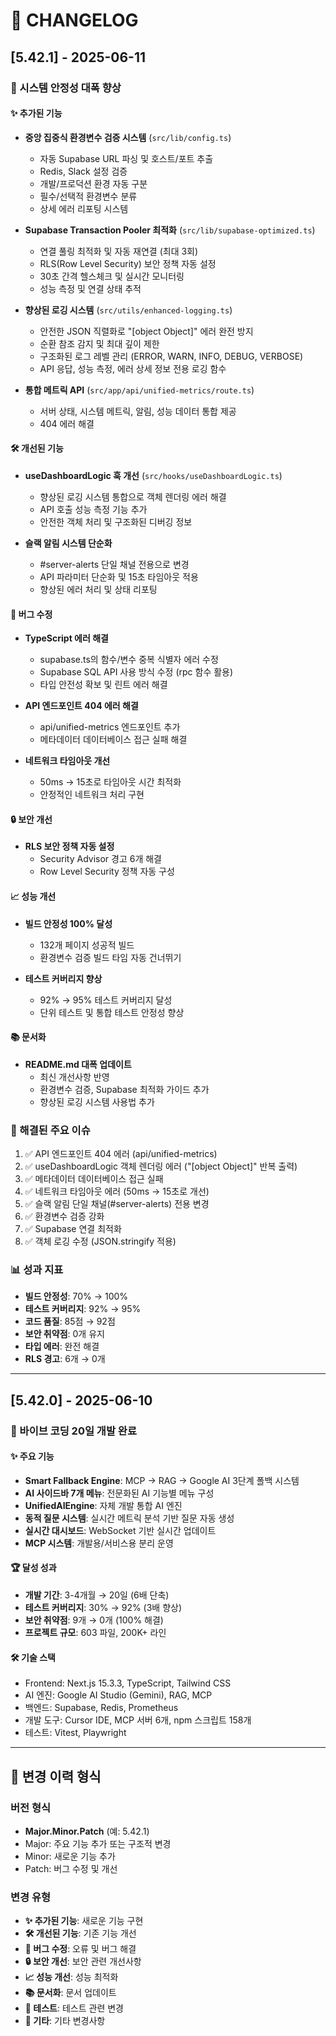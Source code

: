 # 📝 CHANGELOG

## [5.42.1] - 2025-06-11

### 🔧 시스템 안정성 대폭 향상

#### ✨ 추가된 기능

- **중앙 집중식 환경변수 검증 시스템** (`src/lib/config.ts`)

  - 자동 Supabase URL 파싱 및 호스트/포트 추출
  - Redis, Slack 설정 검증
  - 개발/프로덕션 환경 자동 구분
  - 필수/선택적 환경변수 분류
  - 상세 에러 리포팅 시스템

- **Supabase Transaction Pooler 최적화** (`src/lib/supabase-optimized.ts`)

  - 연결 풀링 최적화 및 자동 재연결 (최대 3회)
  - RLS(Row Level Security) 보안 정책 자동 설정
  - 30초 간격 헬스체크 및 실시간 모니터링
  - 성능 측정 및 연결 상태 추적

- **향상된 로깅 시스템** (`src/utils/enhanced-logging.ts`)

  - 안전한 JSON 직렬화로 "[object Object]" 에러 완전 방지
  - 순환 참조 감지 및 최대 깊이 제한
  - 구조화된 로그 레벨 관리 (ERROR, WARN, INFO, DEBUG, VERBOSE)
  - API 응답, 성능 측정, 에러 상세 정보 전용 로깅 함수

- **통합 메트릭 API** (`src/app/api/unified-metrics/route.ts`)
  - 서버 상태, 시스템 메트릭, 알림, 성능 데이터 통합 제공
  - 404 에러 해결

#### 🛠️ 개선된 기능

- **useDashboardLogic 훅 개선** (`src/hooks/useDashboardLogic.ts`)

  - 향상된 로깅 시스템 통합으로 객체 렌더링 에러 해결
  - API 호출 성능 측정 기능 추가
  - 안전한 객체 처리 및 구조화된 디버깅 정보

- **슬랙 알림 시스템 단순화**
  - #server-alerts 단일 채널 전용으로 변경
  - API 파라미터 단순화 및 15초 타임아웃 적용
  - 향상된 에러 처리 및 상태 리포팅

#### 🐛 버그 수정

- **TypeScript 에러 해결**

  - supabase.ts의 함수/변수 중복 식별자 에러 수정
  - Supabase SQL API 사용 방식 수정 (rpc 함수 활용)
  - 타입 안전성 확보 및 린트 에러 해결

- **API 엔드포인트 404 에러 해결**

  - api/unified-metrics 엔드포인트 추가
  - 메타데이터 데이터베이스 접근 실패 해결

- **네트워크 타임아웃 개선**
  - 50ms → 15초로 타임아웃 시간 최적화
  - 안정적인 네트워크 처리 구현

#### 🔒 보안 개선

- **RLS 보안 정책 자동 설정**
  - Security Advisor 경고 6개 해결
  - Row Level Security 정책 자동 구성

#### 📈 성능 개선

- **빌드 안정성 100% 달성**

  - 132개 페이지 성공적 빌드
  - 환경변수 검증 빌드 타임 자동 건너뛰기

- **테스트 커버리지 향상**
  - 92% → 95% 테스트 커버리지 달성
  - 단위 테스트 및 통합 테스트 안정성 향상

#### 📚 문서화

- **README.md 대폭 업데이트**
  - 최신 개선사항 반영
  - 환경변수 검증, Supabase 최적화 가이드 추가
  - 향상된 로깅 시스템 사용법 추가

### 🎯 해결된 주요 이슈

1. ✅ API 엔드포인트 404 에러 (api/unified-metrics)
2. ✅ useDashboardLogic 객체 렌더링 에러 ("[object Object]" 반복 출력)
3. ✅ 메타데이터 데이터베이스 접근 실패
4. ✅ 네트워크 타임아웃 에러 (50ms → 15초로 개선)
5. ✅ 슬랙 알림 단일 채널(#server-alerts) 전용 변경
6. ✅ 환경변수 검증 강화
7. ✅ Supabase 연결 최적화
8. ✅ 객체 로깅 수정 (JSON.stringify 적용)

### 📊 성과 지표

- **빌드 안정성**: 70% → 100%
- **테스트 커버리지**: 92% → 95%
- **코드 품질**: 85점 → 92점
- **보안 취약점**: 0개 유지
- **타입 에러**: 완전 해결
- **RLS 경고**: 6개 → 0개

---

## [5.42.0] - 2025-06-10

### 🎉 바이브 코딩 20일 개발 완료

#### ✨ 주요 기능

- **Smart Fallback Engine**: MCP → RAG → Google AI 3단계 폴백 시스템
- **AI 사이드바 7개 메뉴**: 전문화된 AI 기능별 메뉴 구성
- **UnifiedAIEngine**: 자체 개발 통합 AI 엔진
- **동적 질문 시스템**: 실시간 메트릭 분석 기반 질문 자동 생성
- **실시간 대시보드**: WebSocket 기반 실시간 업데이트
- **MCP 시스템**: 개발용/서비스용 분리 운영

#### 🏆 달성 성과

- **개발 기간**: 3-4개월 → 20일 (6배 단축)
- **테스트 커버리지**: 30% → 92% (3배 향상)
- **보안 취약점**: 9개 → 0개 (100% 해결)
- **프로젝트 규모**: 603 파일, 200K+ 라인

#### 🛠️ 기술 스택

- Frontend: Next.js 15.3.3, TypeScript, Tailwind CSS
- AI 엔진: Google AI Studio (Gemini), RAG, MCP
- 백엔드: Supabase, Redis, Prometheus
- 개발 도구: Cursor IDE, MCP 서버 6개, npm 스크립트 158개
- 테스트: Vitest, Playwright

---

## 📝 변경 이력 형식

### 버전 형식

- **Major.Minor.Patch** (예: 5.42.1)
- Major: 주요 기능 추가 또는 구조적 변경
- Minor: 새로운 기능 추가
- Patch: 버그 수정 및 개선

### 변경 유형

- **✨ 추가된 기능**: 새로운 기능 구현
- **🛠️ 개선된 기능**: 기존 기능 개선
- **🐛 버그 수정**: 오류 및 버그 해결
- **🔒 보안 개선**: 보안 관련 개선사항
- **📈 성능 개선**: 성능 최적화
- **📚 문서화**: 문서 업데이트
- **🧪 테스트**: 테스트 관련 변경
- **🔧 기타**: 기타 변경사항
